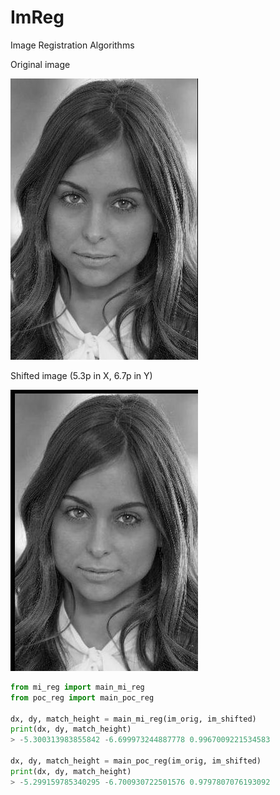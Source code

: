 # ImReg
Image Registration Algorithms

Original image

![alt image](image_original.jpg "Original image")


Shifted image (5.3p in X, 6.7p in Y)

![alt image](image_shifted.jpg "Shifted image")


```python
from mi_reg import main_mi_reg
from poc_reg import main_poc_reg

dx, dy, match_height = main_mi_reg(im_orig, im_shifted)
print(dx, dy, match_height)
> -5.300313983855842 -6.699973244887778 0.9967009221534583

dx, dy, match_height = main_poc_reg(im_orig, im_shifted)
print(dx, dy, match_height)
> -5.299159785340295 -6.700930722501576 0.9797807076193092


```
